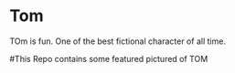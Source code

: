 # Tom
TOm is fun. One of the best fictional character of all time.

#This Repo contains some featured pictured of TOM

